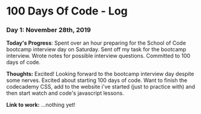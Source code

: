 # 100 Days Of Code - Log

### Day 1: November 28th, 2019

**Today's Progress**: Spent over an hour preparing for the School of Code bootcamp interview day on Saturday. Sent off my task for the bootcamp interview. Wrote notes for possible interview questions. Committed to 100 days of code.

**Thoughts:** Excited! Looking forward to the bootcamp interview day despite some nerves. Excited about starting 100 days of code. Want to finish the codecademy CSS, add to the website i've started (just to practice with) and then start watch and code's javascript lessons.

**Link to work:** ...nothing yet!


